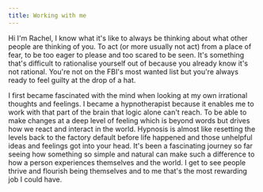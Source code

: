```yaml
---
title: Working with me
---
```

Hi I'm Rachel, I know what it's like to always be thinking about what other people are thinking of you. To act (or more usually not act) from a place of fear, to be too eager to please and too scared to be seen. It's something that's difficult to rationalise yourself out of because you already know it's not rational. You're not on the FBI's most wanted list but you're always ready to feel guilty at the drop of a hat. 

I first became fascinated with the mind when looking at my own irrational thoughts and feelings. I became a hypnotherapist because it enables me to work with that part of the brain that logic alone can't reach. To be able to make changes at a deep level of feeling which is beyond words but drives how we react and interact in the world. Hypnosis is almost like resetting the levels back to the factory default before life happened and those unhelpful ideas and feelings got into your head. It's been a fascinating journey so far seeing how something so simple and natural can make such a difference to how a person experiences themselves and the world. I get to see people thrive and flourish being themselves and to me that's the most rewarding job I could have.

#### 

####
